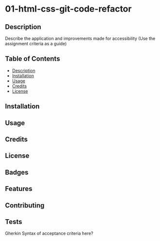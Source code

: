 # 01-html-css-git-code-refactor

## Description

Describe the application and improvements made for accessibility (Use the assignment criteria as a guide)

## Table of Contents

* [Description](#Description)
* [Installation](#Installation)
* [Usage](#Usage)
* [Credits](#Credits)
* [License](#License)

## Installation



## Usage



## Credits



## License



## Badges



## Features



## Contributing



## Tests

Gherkin Syntax of acceptance criteria here? 


